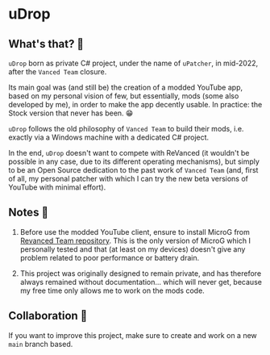 # uDrop

## What's that? 🤔

```uDrop``` born as private C# project, under the name of ```uPatcher```, in mid-2022, after the ```Vanced Team``` closure.

Its main goal was (and still be) the creation of a modded YouTube app, based on my personal vision of few, but essentially, mods (some also developed by me), in order to make the app decently usable. In practice: the Stock version that never has been. 😁

```uDrop``` follows the old philosophy of ```Vanced Team``` to build their mods, i.e. exactly via a Windows machine with a dedicated C# project.

In the end, ```uDrop``` doesn't want to compete with ReVanced (it wouldn't be possible in any case, due to its different operating mechanisms), but simply to be an Open Source dedication to the past work of ```Vanced Team``` (and, first of all, my personal patcher with which I can try the new beta versions of YouTube with minimal effort).

## Notes 📒

1) Before use the modded YouTube client, ensure to install MicroG from [Revanced Team repository](https://github.com/ReVanced/GmsCore/releases). This is the only version of MicroG which I personally tested and that (at least on my devices) doesn't give any problem related to poor performance or battery drain. 

2) This project was originally designed to remain private, and has therefore always remained without documentation... which will never get, because my free time only allows me to work on the mods code.

## Collaboration 🤝

If you want to improve this project, make sure to create and work on a new ```main``` branch based.
